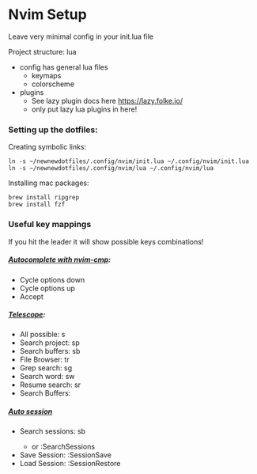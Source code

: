 # Nvim Setup

Leave very minimal config in your init.lua file

Project structure:
lua
- config has general lua files
  - keymaps
  - colorscheme
- plugins
  - See lazy plugin docs here https://lazy.folke.io/
  - only put lazy lua plugins in here!

### Setting up the dotfiles:

Creating symbolic links:
```
ln -s ~/newnewdotfiles/.config/nvim/init.lua ~/.config/nvim/init.lua
ln -s ~/newnewdotfiles/.config/nvim/lua ~/.config/nvim/lua
```

Installing mac packages:
```
brew install ripgrep
brew install fzf

```

### Useful key mappings
If you hit the leader it will show possible keys combinations!

##### [Autocomplete with nvim-cmp](https://github.com/hrsh7th/nvim-cmp):
- Cycle options down <C-n>
- Cycle options up   <C-p>
- Accept             <C-y>

##### [Telescope](https://github.com/nvim-telescope/telescope.nvim):
- All possible:   <leader>s
- Search project: <leader>sp
- Search buffers: <leader>sb
- File Browser:   <leader>tr
- Grep search:    <leader>sg
- Search word:    <leader>sw
- Resume search:  <leader>sr
- Search Buffers: <leader><leader>

##### [Auto session](https://github.com/rmagatti/auto-session)
- Search sessions: <leader>sb
  - or :SearchSessions
- Save Session:    :SessionSave
- Load Session:    :SessionRestore

